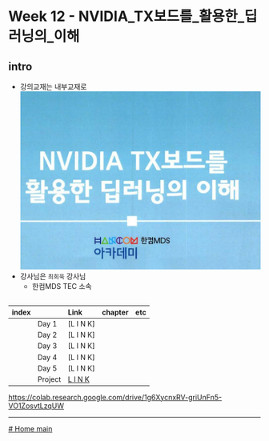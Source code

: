 

# Week 12 - NVIDIA_TX보드를_활용한_딥러닝의_이해

## intro
* 강의교재는 내부교재로
  ![](./w12_DL_JetsonTX/img/NVIDIA_TX보드를_활용한_딥러닝의_이해_cc_페이지_001_002.jpg)
* 강사님은 `최희욱` 강사님
  * 한컴MDS TEC 소속

## 

|index||Link|chapter|etc|
|:---:|:---|:---|:---|:---|
||Day 1|[L I N K]
||Day 2|[L I N K]
||Day 3|[L I N K]
||Day 4|[L I N K]
||Day 5|[L I N K]
||Project|[L I N K](https://colab.research.google.com/drive/1g6XycnxRV-griUnFn5-VO1ZosvtLzqUW)

<!-- ||Project|[L I N K](./w12_DL_JetsonTX/proj/NW_w12proj.ipynb) -->

https://colab.research.google.com/drive/1g6XycnxRV-griUnFn5-VO1ZosvtLzqUW



---


[# Home main](../README.md)

